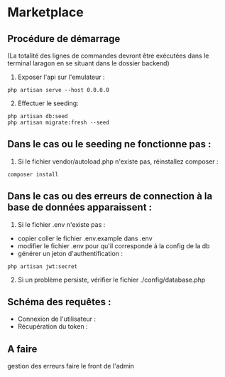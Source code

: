 # Marketplace
## Procédure de démarrage
(La totalité des lignes de commandes devront être exécutées dans le terminal laragon en se situant dans le dossier backend)
1) Exposer l'api sur l'emulateur :
```
php artisan serve --host 0.0.0.0
```
2) Effectuer le seeding:
```
php artisan db:seed
php artisan migrate:fresh --seed
```

## Dans le cas ou le seeding ne fonctionne pas :

1) Si le fichier vendor/autoload.php n'existe pas, réinstallez composer :
```
composer install
```
## Dans le cas ou des erreurs de connection à la base de données apparaissent :
1) Si le fichier .env n'existe pas :
- copier coller le fichier .env.example dans .env
- modifier le fichier .env pour qu'il corresponde à la config de la db
- générer un jeton d'authentification :
```
php artisan jwt:secret
```
2) Si un problème persiste, vérifier le fichier ./config/database.php
## Schéma des requêtes :
- Connexion de l'utilisateur :
- Récupération du token :

## A faire
gestion des erreurs
faire le front de l'admin